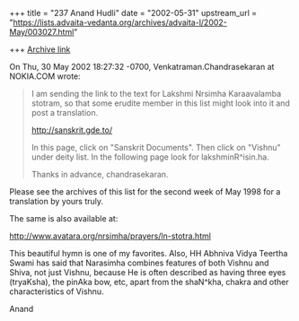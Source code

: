 +++
title = "237 Anand Hudli"
date = "2002-05-31"
upstream_url = "https://lists.advaita-vedanta.org/archives/advaita-l/2002-May/003027.html"

+++
[Archive link](https://lists.advaita-vedanta.org/archives/advaita-l/2002-May/003027.html)

On Thu, 30 May 2002 18:27:32 -0700, Venkatraman.Chandrasekaran at NOKIA.COM
wrote:

>I am sending the link to the text for Lakshmi Nrsimha Karaavalamba stotram,
>so that some erudite member in this list might look into it and post a
translation.
>
>http://sanskrit.gde.to/
>
>In this page, click on "Sanskrit Documents". Then click on "Vishnu" under
>deity list. In the following page look for lakshminR^isin.ha.
>
>Thanks in advance,
>chandrasekaran.
>

 Please see the archives of this list for the second week of May 1998
 for a translation by yours truly.

 The same is also available at:

  http://www.avatara.org/nrsimha/prayers/ln-stotra.html

 This beautiful hymn is one of my favorites. Also, HH Abhniva Vidya
 Teertha Swami has said that Narasimha combines features of both
 Vishnu and Shiva, not just Vishnu, because He is often described
 as having three eyes (tryaKsha), the pinAka bow, etc, apart from
 the shaN^kha, chakra and other characteristics of Vishnu.

Anand


